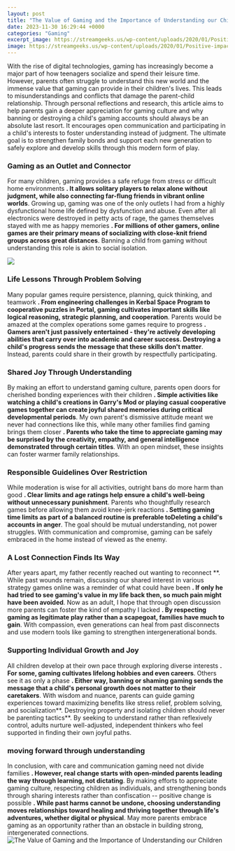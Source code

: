 ```yaml
---
layout: post
title: "The Value of Gaming and the Importance of Understanding our Children"
date: 2023-11-30 16:29:44 +0000
categories: "Gaming"
excerpt_image: https://streamgeeks.us/wp-content/uploads/2020/01/Positive-impacts-from-video-games-1024x576.jpg
image: https://streamgeeks.us/wp-content/uploads/2020/01/Positive-impacts-from-video-games-1024x576.jpg
---
```


With the rise of digital technologies, gaming has increasingly become a major part of how teenagers socialize and spend their leisure time. However, parents often struggle to understand this new world and the immense value that gaming can provide in their children's lives. This leads to misunderstandings and conflicts that damage the parent-child relationship. 
Through personal reflections and research, this article aims to help parents gain a deeper appreciation for gaming culture and why banning or destroying a child's gaming accounts should always be an absolute last resort. It encourages open communication and participating in a child's interests to foster understanding instead of judgment. The ultimate goal is to strengthen family bonds and support each new generation to safely explore and develop skills through this modern form of play.
### Gaming as an Outlet and Connector 
For many children, gaming provides a safe refuge from stress or difficult home environments **. It allows solitary players to relax alone without judgment, while also connecting far-flung friends in vibrant online worlds**. Growing up, gaming was one of the only outlets I had from a highly dysfunctional home life defined by dysfunction and abuse. Even after all electronics were destroyed in petty acts of rage, the games themselves stayed with me as happy memories **. For millions of other gamers, online games are their primary means of socializing with close-knit friend groups across great distances**. Banning a child from gaming without understanding this role is akin to social isolation.

![](https://www.ncertbooks.guru/wp-content/uploads/2020/05/Benefits-of-Games-in-Education.png)
### Life Lessons Through Problem Solving
Many popular games require persistence, planning, quick thinking, and teamwork **. From engineering challenges in Kerbal Space Program to cooperative puzzles in Portal, gaming cultivates important skills like logical reasoning, strategic planning, and cooperation**. Parents would be amazed at the complex operations some games require to progress **. Gamers aren't just passively entertained - they're actively developing abilities that carry over into academic and career success. Destroying a child's progress sends the message that these skills don't matter**. Instead, parents could share in their growth by respectfully participating.
### Shared Joy Through Understanding  
By making an effort to understand gaming culture, parents open doors for cherished bonding experiences with their children **. Simple activities like watching a child's creations in Garry's Mod or playing casual cooperative games together can create joyful shared memories during critical developmental periods**. My own parent's dismissive attitude meant we never had connections like this, while many other families find gaming brings them closer **. Parents who take the time to appreciate gaming may be surprised by the creativity, empathy, and general intelligence demonstrated through certain titles**. With an open mindset, these insights can foster warmer family relationships.
### Responsible Guidelines Over Restriction
While moderation is wise for all activities, outright bans do more harm than good **. Clear limits and age ratings help ensure a child's well-being without unnecessary punishment**. Parents who thoughtfully research games before allowing them avoid knee-jerk reactions **. Setting gaming time limits as part of a balanced routine is preferable toDeleting a child's accounts in anger**. The goal should be mutual understanding, not power struggles. With communication and compromise, gaming can be safely embraced in the home instead of viewed as the enemy.
### A Lost Connection Finds Its Way 
After years apart, my father recently reached out wanting to reconnect **. While past wounds remain, discussing our shared interest in various strategy games online was a reminder of what could have been **. If only he had tried to see gaming's value in my life back then, so much pain might have been avoided**. Now as an adult, I hope that through open discussion more parents can foster the kind of empathy I lacked **. By respecting gaming as legitimate play rather than a scapegoat, families have much to gain**. With compassion, even generations can heal from past disconnects and use modern tools like gaming to strengthen intergenerational bonds.
### Supporting Individual Growth and Joy
All children develop at their own pace through exploring diverse interests **. For some, gaming cultivates lifelong hobbies and even careers**. Others see it as only a phase **. Either way, banning or shaming gaming sends the message that a child's personal growth does not matter to their caretakers**. With wisdom and nuance, parents can guide gaming experiences toward maximizing benefits like stress relief, problem solving, and socialization**. Destroying property and isolating children should never be parenting tactics**. By seeking to understand rather than reflexively control, adults nurture well-adjusted, independent thinkers who feel supported in finding their own joyful paths.
### moving forward through understanding
In conclusion, with care and communication gaming need not divide families **. However, real change starts with open-minded parents leading the way through learning, not dictating**. By making efforts to appreciate gaming culture, respecting children as individuals, and strengthening bonds through sharing interests rather than confiscation -- positive change is possible **. While past harms cannot be undone, choosing understanding moves relationships toward healing and thriving together through life's adventures, whether digital or physical**. May more parents embrace gaming as an opportunity rather than an obstacle in building strong, intergenerated connections.
![The Value of Gaming and the Importance of Understanding our Children](https://streamgeeks.us/wp-content/uploads/2020/01/Positive-impacts-from-video-games-1024x576.jpg)
